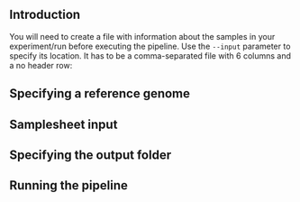 ## Introduction

You will need to create a file with information about the samples in your experiment/run before executing the pipeline. Use the `--input` parameter to specify its location. It has to be a comma-separated file with 6 columns and a no header row:

## Specifying a reference genome

## Samplesheet input

## Specifying the output folder

## Running the pipeline


